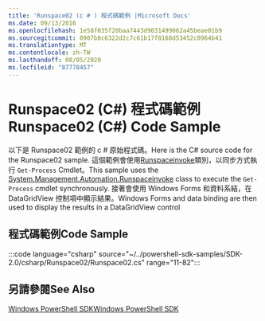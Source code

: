 ```yaml
---
title: 'Runspace02 (c # ) 程式碼範例 |Microsoft Docs'
ms.date: 09/13/2016
ms.openlocfilehash: 1e58f035f20baa7443d9031499062a45beae01b9
ms.sourcegitcommit: 0907b8c6322d2c7c61b17f8168d53452c8964b41
ms.translationtype: MT
ms.contentlocale: zh-TW
ms.lasthandoff: 08/05/2020
ms.locfileid: "87778457"
---
```

# <a name="runspace02-c-code-sample"></a><span data-ttu-id="d7b28-102">Runspace02 (C#) 程式碼範例</span><span class="sxs-lookup"><span data-stu-id="d7b28-102">Runspace02 (C#) Code Sample</span></span>

<span data-ttu-id="d7b28-103">以下是 Runspace02 範例的 c # 原始程式碼。</span><span class="sxs-lookup"><span data-stu-id="d7b28-103">Here is the C# source code for the Runspace02 sample.</span></span> <span data-ttu-id="d7b28-104">這個範例會使用[Runspaceinvoke](/dotnet/api/System.Management.Automation.RunspaceInvoke)類別，以同步方式執行 `Get-Process` Cmdlet。</span><span class="sxs-lookup"><span data-stu-id="d7b28-104">This sample uses the [System.Management.Automation.Runspaceinvoke](/dotnet/api/System.Management.Automation.RunspaceInvoke) class to execute the `Get-Process` cmdlet synchronously.</span></span> <span data-ttu-id="d7b28-105">接著會使用 Windows Forms 和資料系結，在 DataGridView 控制項中顯示結果。</span><span class="sxs-lookup"><span data-stu-id="d7b28-105">Windows Forms and data binding are then used to display the results in a DataGridView control</span></span>

## <a name="code-sample"></a><span data-ttu-id="d7b28-106">程式碼範例</span><span class="sxs-lookup"><span data-stu-id="d7b28-106">Code Sample</span></span>

:::code language="csharp" source="~/../powershell-sdk-samples/SDK-2.0/csharp/Runspace02/Runspace02.cs" range="11-82":::

## <a name="see-also"></a><span data-ttu-id="d7b28-107">另請參閱</span><span class="sxs-lookup"><span data-stu-id="d7b28-107">See Also</span></span>

[<span data-ttu-id="d7b28-108">Windows PowerShell SDK</span><span class="sxs-lookup"><span data-stu-id="d7b28-108">Windows PowerShell SDK</span></span>](../windows-powershell-reference.md)
